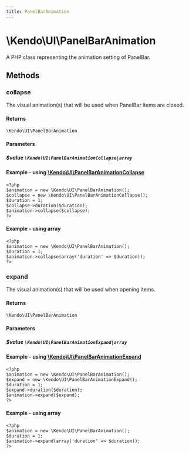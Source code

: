 ```yaml
---
title: PanelBarAnimation
---
```


# \Kendo\UI\PanelBarAnimation

A PHP class representing the animation setting of PanelBar.


## Methods

### collapse

The visual animation(s) that will be used when PanelBar items are closed.

#### Returns
`\Kendo\UI\PanelBarAnimation`

#### Parameters

##### $value `\Kendo\UI\PanelBarAnimationCollapse|array`


#### Example - using [\Kendo\UI\PanelBarAnimationCollapse](/api/wrappers/php/Kendo/UI/PanelBarAnimationCollapse)
    <?php
    $animation = new \Kendo\UI\PanelBarAnimation();
    $collapse = new \Kendo\UI\PanelBarAnimationCollapse();
    $duration = 1;
    $collapse->duration($duration);
    $animation->collapse($collapse);
    ?>

#### Example - using array

    <?php
    $animation = new \Kendo\UI\PanelBarAnimation();
    $duration = 1;
    $animation->collapse(array('duration' => $duration));
    ?>

### expand

The visual animation(s) that will be used when opening items.

#### Returns
`\Kendo\UI\PanelBarAnimation`

#### Parameters

##### $value `\Kendo\UI\PanelBarAnimationExpand|array`


#### Example - using [\Kendo\UI\PanelBarAnimationExpand](/api/wrappers/php/Kendo/UI/PanelBarAnimationExpand)
    <?php
    $animation = new \Kendo\UI\PanelBarAnimation();
    $expand = new \Kendo\UI\PanelBarAnimationExpand();
    $duration = 1;
    $expand->duration($duration);
    $animation->expand($expand);
    ?>

#### Example - using array

    <?php
    $animation = new \Kendo\UI\PanelBarAnimation();
    $duration = 1;
    $animation->expand(array('duration' => $duration));
    ?>

